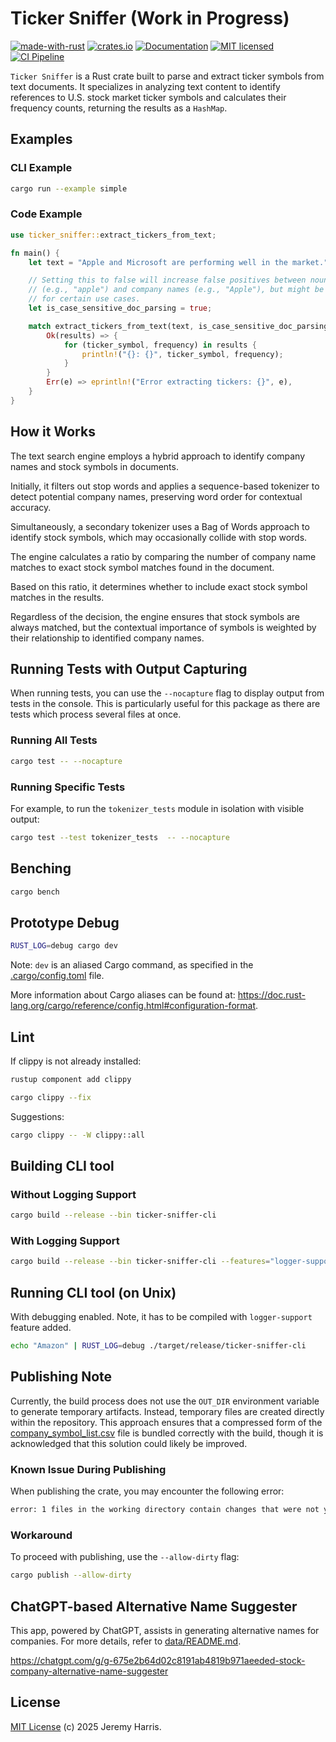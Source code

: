 # Ticker Sniffer (Work in Progress)

[![made-with-rust][rust-logo]][rust-src-page]
[![crates.io][crates-badge]][crates-page]
[![Documentation][docs-badge]][docs-page]
[![MIT licensed][license-badge]][license-page]
[![CI Pipeline][ci-badge]][ci-page]

`Ticker Sniffer` is a Rust crate built to parse and extract ticker symbols from text documents. It specializes in analyzing text content to identify references to U.S. stock market ticker symbols and calculates their frequency counts, returning the results as a `HashMap`.

## Examples

### CLI Example

```bash
cargo run --example simple
```

### Code Example

```rust
use ticker_sniffer::extract_tickers_from_text;

fn main() {
    let text = "Apple and Microsoft are performing well in the market.";

    // Setting this to false will increase false positives between nouns 
    // (e.g., "apple") and company names (e.g., "Apple"), but might be useful 
    // for certain use cases.
    let is_case_sensitive_doc_parsing = true;

    match extract_tickers_from_text(text, is_case_sensitive_doc_parsing) {
        Ok(results) => {
            for (ticker_symbol, frequency) in results {
                println!("{}: {}", ticker_symbol, frequency);
            }
        }
        Err(e) => eprintln!("Error extracting tickers: {}", e),
    }
}
```

## How it Works

The text search engine employs a hybrid approach to identify company names and stock symbols in documents.

Initially, it filters out stop words and applies a sequence-based tokenizer to detect potential company names, preserving word order for contextual accuracy.

Simultaneously, a secondary tokenizer uses a Bag of Words approach to identify stock symbols, which may occasionally collide with stop words.

The engine calculates a ratio by comparing the number of company name matches to exact stock symbol matches found in the document.

Based on this ratio, it determines whether to include exact stock symbol matches in the results.

Regardless of the decision, the engine ensures that stock symbols are always matched, but the contextual importance of symbols is weighted by their relationship to identified company names.



## Running Tests with Output Capturing

When running tests, you can use the `--nocapture` flag to display output from tests in the console. This is particularly useful for this package as there are tests which process several files at once.

### Running All Tests

```bash
cargo test -- --nocapture
```

### Running Specific Tests

For example, to run the `tokenizer_tests` module in isolation with visible output:

```bash
cargo test --test tokenizer_tests  -- --nocapture
```

## Benching

```bash
cargo bench
```


## Prototype Debug

```bash
RUST_LOG=debug cargo dev
```

Note: `dev` is an aliased Cargo command, as specified in the [.cargo/config.toml](.cargo/config.toml) file.

More information about Cargo aliases can be found at: https://doc.rust-lang.org/cargo/reference/config.html#configuration-format.

## Lint

If clippy is not already installed:

```bash
rustup component add clippy
```

```bash
cargo clippy --fix
```

Suggestions:

```bash
cargo clippy -- -W clippy::all
```

## Building CLI tool

### Without Logging Support

```bash
cargo build --release --bin ticker-sniffer-cli
```

### With Logging Support

```bash
cargo build --release --bin ticker-sniffer-cli --features="logger-support"
```

## Running CLI tool (on Unix)

With debugging enabled. Note, it has to be compiled with `logger-support` feature added.

```bash
echo "Amazon" | RUST_LOG=debug ./target/release/ticker-sniffer-cli
```

## Publishing Note

Currently, the build process does not use the `OUT_DIR` environment variable to generate temporary artifacts. Instead, temporary files are created directly within the repository. This approach ensures that a compressed form of the [company_symbol_list.csv](data/company_symbol_list.csv) file is bundled correctly with the build, though it is acknowledged that this solution could likely be improved.

### Known Issue During Publishing

When publishing the crate, you may encounter the following error:

```bash
error: 1 files in the working directory contain changes that were not yet committed into git:
```

### Workaround

To proceed with publishing, use the `--allow-dirty` flag:

```bash
cargo publish --allow-dirty
```

## ChatGPT-based Alternative Name Suggester

This app, powered by ChatGPT, assists in generating alternative names for companies. For more details, refer to [data/README.md](data/README.md).

https://chatgpt.com/g/g-675e2b64d02c8191ab4819b971aeeded-stock-company-alternative-name-suggester

## License

[MIT License](LICENSE) (c) 2025 Jeremy Harris.

[rust-src-page]: https://www.rust-lang.org/
[rust-logo]: https://img.shields.io/badge/Made%20with-Rust-black?&logo=Rust

[crates-page]: https://crates.io/crates/ticker-sniffer
[crates-badge]: https://img.shields.io/crates/v/ticker-sniffer.svg

[docs-page]: https://docs.rs/ticker-sniffer
[docs-badge]: https://docs.rs/ticker-sniffer/badge.svg

[license-page]: ./LICENSE
[license-badge]: https://img.shields.io/badge/license-MIT-blue.svg

[ci-page]: https://github.com/jzombie/rust-ticker-sniffer/actions/workflows/ci.yml
[ci-badge]: https://github.com/jzombie/rust-ticker-sniffer/actions/workflows/ci.yml/badge.svg
